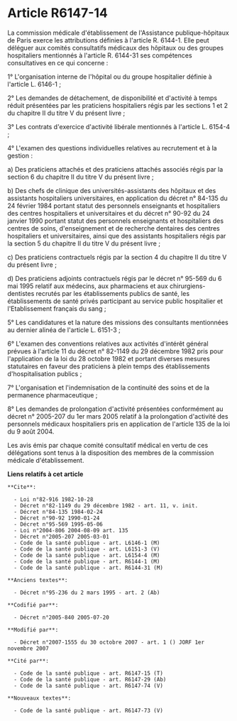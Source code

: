 # Article R6147-14

La commission médicale d'établissement de l'Assistance publique-hôpitaux de Paris exerce les attributions définies à
l'article R. 6144-1. Elle peut déléguer aux comités consultatifs médicaux des hôpitaux ou des groupes hospitaliers mentionnés
à l'article R. 6144-31 ses compétences consultatives en ce qui concerne :

1° L'organisation interne de l'hôpital ou du groupe hospitalier définie à l'article L. 6146-1 ;

2° Les demandes de détachement, de disponibilité et d'activité à temps réduit présentées par les praticiens hospitaliers
régis par les sections 1 et 2 du chapitre II du titre V du présent livre ;

3° Les contrats d'exercice d'activité libérale mentionnés à l'article L. 6154-4 ;

4° L'examen des questions individuelles relatives au recrutement et à la gestion :

a) Des praticiens attachés et des praticiens attachés associés régis par la section 6 du chapitre II du titre V du présent
livre ;

b) Des chefs de clinique des universités-assistants des hôpitaux et des assistants hospitaliers universitaires, en
application du décret n° 84-135 du 24 février 1984 portant statut des personnels enseignants et hospitaliers des centres
hospitaliers et universitaires et du décret n° 90-92 du 24 janvier 1990 portant statut des personnels enseignants et
hospitaliers des centres de soins, d'enseignement et de recherche dentaires des centres hospitaliers et universitaires, ainsi
que des assistants hospitaliers régis par la section 5 du chapitre II du titre V du présent livre ;

c) Des praticiens contractuels régis par la section 4 du chapitre II du titre V du présent livre ;

d) Des praticiens adjoints contractuels régis par le décret n° 95-569 du 6 mai 1995 relatif aux médecins, aux pharmaciens et
aux chirurgiens-dentistes recrutés par les établissements publics de santé, les établissements de santé privés participant au
service public hospitalier et l'Etablissement français du sang ;

5° Les candidatures et la nature des missions des consultants mentionnées au dernier alinéa de l'article L. 6151-3 ;

6° L'examen des conventions relatives aux activités d'intérêt général prévues à l'article 11 du décret n° 82-1149 du 29
décembre 1982 pris pour l'application de la loi du 28 octobre 1982 et portant diverses mesures statutaires en faveur des
praticiens à plein temps des établissements d'hospitalisation publics ;

7° L'organisation et l'indemnisation de la continuité des soins et de la permanence pharmaceutique ;

8° Les demandes de prolongation d'activité présentées conformément au décret n° 2005-207 du 1er mars 2005 relatif à la
prolongation d'activité des personnels médicaux hospitaliers pris en application de l'article 135 de la loi du 9 août 2004.

Les avis émis par chaque comité consultatif médical en vertu de ces délégations sont tenus à la disposition des membres de la
commission médicale d'établissement.

**Liens relatifs à cet article**

	**Cite**:

	  - Loi n°82-916 1982-10-28
	  - Décret n°82-1149 du 29 décembre 1982 - art. 11, v. init.
	  - Décret n°84-135 1984-02-24
	  - Décret n°90-92 1990-01-24
	  - Décret n°95-569 1995-05-06
	  - Loi n°2004-806 2004-08-09 art. 135
	  - Décret n°2005-207 2005-03-01
	  - Code de la santé publique - art. L6146-1 (M)
	  - Code de la santé publique - art. L6151-3 (V)
	  - Code de la santé publique - art. L6154-4 (M)
	  - Code de la santé publique - art. R6144-1 (M)
	  - Code de la santé publique - art. R6144-31 (M)

	**Anciens textes**:

	  - Décret n°95-236 du 2 mars 1995 - art. 2 (Ab)

	**Codifié par**:

	  - Décret n°2005-840 2005-07-20

	**Modifié par**:

	  - Décret n°2007-1555 du 30 octobre 2007 - art. 1 () JORF 1er novembre 2007

	**Cité par**:

	  - Code de la santé publique - art. R6147-15 (T)
	  - Code de la santé publique - art. R6147-29 (Ab)
	  - Code de la santé publique - art. R6147-74 (V)

	**Nouveaux textes**:

	  - Code de la santé publique - art. R6147-73 (V)
